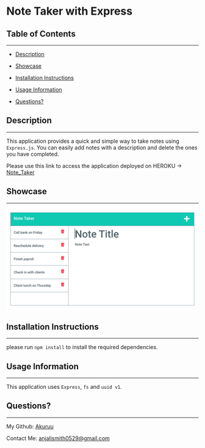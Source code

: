 # Note Taker with Express
      
 ## Table of Contents 

      
-----------------------------------------

      
 - [Description](#description) 

      
 - [Showcase](#link) 

      
 - [Installation Instructions](#install)

      
 - [Usage Information](#usage) 

 
 - [Questions?](#email) 


      
 ## Description 

      
-----------------------------------------

      
 This application provides a quick and simple way to take notes using `Express.js`. You can easily add notes with a description and delete the ones you have completed.

 Please use this link to access the application deployed on HEROKU -> [Note_Taker](https://morning-chamber-21537.herokuapp.com/)


      
 ## Showcase

      
-----------------------------------------
 
      
 <img src="./Assets/11-express-homework-demo-01.png">


      
 ## Installation Instructions

      
-----------------------------------------
 
      
 please run `npm install` to install the required dependencies.


      
 ## Usage Information 

      
-----------------------------------------
 
      
  This application uses `Express`, `fs` and `uuid v1`. 

      
 


      
 ## Questions?

      
-----------------------------------------
 
      
 My Github: [Akuruu](https://github.com/Akuruu)

      
 Contact Me: anjalismith0529@gmail.com 
